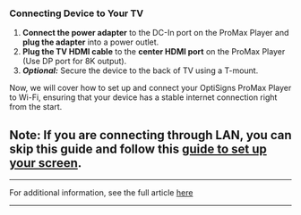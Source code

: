 ### Connecting Device to Your TV

  1. **Connect the power adapter** to the DC-In port on the ProMax Player and **plug the adapter** into a power outlet.
  2. **Plug the TV HDMI cable** to the **center HDMI port** on the ProMax Player (Use DP port for 8K output).
  3. _**Optional:**_ Secure the device to the back of TV using a T-mount.





Now, we will cover how to set up and connect your OptiSigns ProMax Player to Wi-Fi, ensuring that your device has a stable internet connection right from the start.

Note: If you are connecting through LAN, you can skip this guide and follow this [guide to set up your screen](https://support.optisigns.com/hc/en-us/articles/360016374813).  
---  
  
* * *

For additional information, see the full article [here](https://support.optisigns.com/hc/en-us/articles/38680194603155)

---
